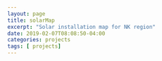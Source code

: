 ```yaml
---
layout: page
title: solarMap
excerpt: "Solar installation map for NK region"
date: 2019-02-07T08:08:50-04:00
categories: projects
tags: [ projects]
---
```

